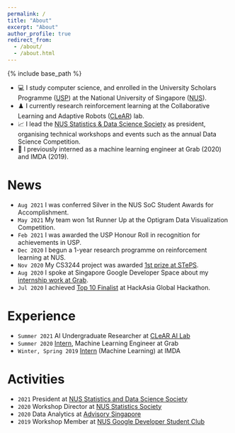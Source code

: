 ```yaml
---
permalink: /
title: "About"
excerpt: "About"
author_profile: true
redirect_from: 
  - /about/
  - /about.html
---
```


{% include base_path %}

* 💻 I study computer science, and enrolled in the University Scholars Programme ([USP](http://usp.nus.edu.sg/)) at the National University of Singapore ([NUS](https://nus.edu.sg/)).
* ♟️ I currently research reinforcement learning at the Collaborative Learning and Adaptive Robots ([CLeAR](http://clear-nus.github.io/)) lab.
* 📈 I lead the [NUS Statistics & Data Science Society](/posts/2021/03/stats-soc-workshops) as president, organising technical workshops and events such as the annual Data Science Competition.
* 💼 I previously interned as a machine learning engineer at Grab (2020) and IMDA (2019).

# News
* `Aug 2021` I was conferred Silver in the NUS SoC Student Awards for Accomplishment.
* `May 2021` My team won 1st Runner Up at the Optigram Data Visualization Competition.
* `Feb 2021` I was awarded the USP Honour Roll in recognition for achievements in USP.
* `Dec 2020` I begun a 1-year research programme on reinforcement learning at NUS.
* `Nov 2020` My CS3244 project was awarded [1st prize at STePS](/portfolio/you-play-ball-i-play-ball).
* `Aug 2020` I spoke at Singapore Google Developer Space about my [internship work at Grab](/portfolio/simkit).
* `Jul 2020` I achieved [Top 10 Finalist](portfolio/carelytics) at HackAsia Global Hackathon.

# Experience

* `Summer 2021` AI Undergraduate Researcher at [CLeAR AI Lab](http://clear-nus.github.io/)
* `Summer 2020` [Intern](/portfolio/simkit), Machine Learning Engineer at Grab
* `Winter, Spring 2019` [Intern](/portfolio/chiller-doctor) (Machine Learning) at IMDA

# Activities
* `2021` President at [NUS Statistics and Data Science Society](https://sites.google.com/view/nusstatisticssociety/)
* `2020` Workshop Director at [NUS Statistics Society](/posts/2021/03/stats-soc-workshops)
* `2020` Data Analytics at [Advisory Singapore](https://advisory.sg/)
* `2019` Workshop Member at [NUS Google Developer Student Club](https://dsc.comp.nus.edu.sg/about)